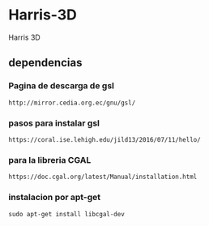 # Harris-3D
Harris 3D

## dependencias  
### Pagina de descarga de gsl
```shell
http://mirror.cedia.org.ec/gnu/gsl/
```
### pasos para instalar gsl
```shell
https://coral.ise.lehigh.edu/jild13/2016/07/11/hello/
```

### para la libreria CGAL

```shell
https://doc.cgal.org/latest/Manual/installation.html
```
### instalacion por apt-get 

```shell
sudo apt-get install libcgal-dev
```
